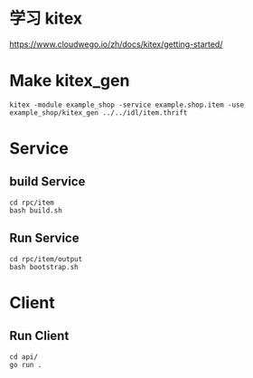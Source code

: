 # 学习 kitex
https://www.cloudwego.io/zh/docs/kitex/getting-started/

# Make kitex_gen
```
kitex -module example_shop -service example.shop.item -use example_shop/kitex_gen ../../idl/item.thrift

```

# Service

## build Service

```
cd rpc/item
bash build.sh
```

## Run Service

```
cd rpc/item/output
bash bootstrap.sh
```

# Client

## Run Client

```
cd api/
go run .
```